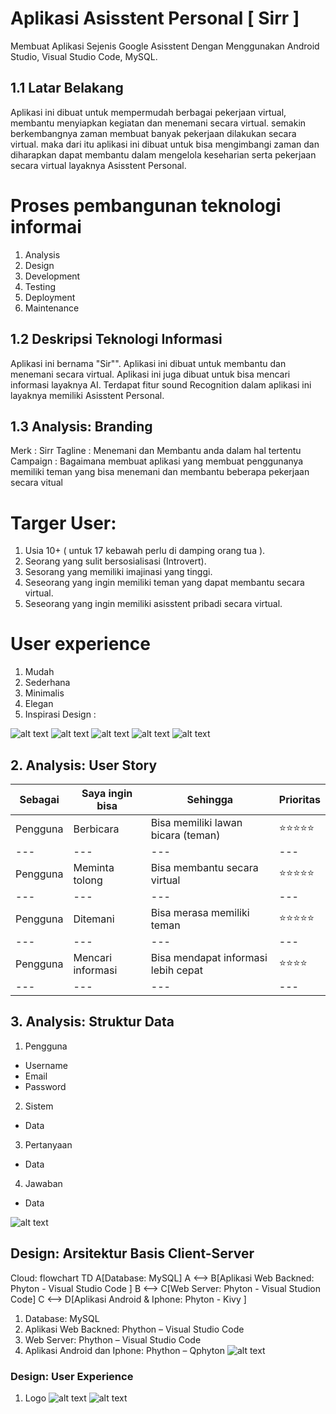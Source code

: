 # Aplikasi Asisstent Personal [ Sirr ]
Membuat Aplikasi Sejenis Google Asisstent Dengan Menggunakan Android Studio, Visual Studio Code, MySQL.

## 1.1 Latar Belakang
Aplikasi ini dibuat untuk mempermudah berbagai pekerjaan virtual, membantu menyiapkan kegiatan dan menemani secara virtual. semakin berkembangnya zaman membuat banyak pekerjaan dilakukan secara virtual. maka dari itu aplikasi ini dibuat untuk bisa mengimbangi zaman dan diharapkan dapat membantu dalam mengelola keseharian serta pekerjaan secara virtual layaknya Asisstent Personal.

# Proses pembangunan teknologi informai 
1.	Analysis
2.	Design
3.	Development
4.	Testing
5.	Deployment
6.	Maintenance

## 1.2 Deskripsi Teknologi Informasi
Aplikasi ini bernama "Sir"". Aplikasi ini dibuat untuk membantu dan menemani secara virtual. Aplikasi ini juga dibuat untuk bisa mencari informasi layaknya AI. Terdapat fitur sound Recognition dalam aplikasi ini layaknya memiliki Asisstent Personal.

## 1.3 Analysis: Branding
Merk : Sirr
Tagline : Menemani dan Membantu anda dalam hal tertentu
Campaign : Bagaimana membuat aplikasi yang membuat penggunanya memiliki teman yang bisa menemani dan membantu beberapa pekerjaan secara vitual

# Targer User:
1.	Usia 10+ ( untuk 17 kebawah perlu di damping orang tua ).
2.	Seorang yang sulit bersosialisasi (Introvert).
3.	Sesorang yang memiliki imajinasi yang tinggi.
4.	Seseorang yang ingin memiliki teman yang dapat membantu secara virtual.
5.	Seseorang yang ingin memiliki asisstent pribadi secara virtual.

# User experience 
1.	Mudah
2.	Sederhana
3.	Minimalis
4.	Elegan
5.	Inspirasi Design :


![alt text](https://github.com/Xion-Enfys/achmad-rdhs/blob/main/design%20-%20inspiration%201.png?raw=true)
![alt text](https://github.com/Xion-Enfys/achmad-rdhs/blob/main/design%20-%20inspiration%202.png?raw=true)
![alt text](https://github.com/Xion-Enfys/achmad-rdhs/blob/main/design%20-%20inspiration%203.png?raw=true)
![alt text](https://github.com/Xion-Enfys/achmad-rdhs/blob/main/design%20-%20inspiration%204.png?raw=true)
![alt text](https://github.com/Xion-Enfys/achmad-rdhs/blob/main/design%20-%20inspiration%205.png?raw=true)

## 2. Analysis: User Story
Sebagai |	Saya ingin bisa |	Sehingga |	Prioritas
---|---|---|---
Pengguna |	Berbicara |	Bisa memiliki lawan bicara (teman)|	⭐⭐⭐⭐⭐
---|---|---|---
Pengguna |	Meminta tolong |	Bisa membantu secara virtual |	⭐⭐⭐⭐⭐
---|---|---|---
Pengguna |	Ditemani |	Bisa merasa memiliki teman	|⭐⭐⭐⭐⭐
---|---|---|---
Pengguna |	Mencari informasi  |	Bisa mendapat informasi lebih cepat	|⭐⭐⭐⭐
---|---|---|---

## 3. Analysis: Struktur Data
1.	Pengguna
-	Username
-	Email
-	Password

2.	Sistem
-	Data 

3. Pertanyaan
- Data

4. Jawaban
- Data

![alt text](https://github.com/Xion-Enfys/achmad-rdhs/blob/main/Design%20-%20Struktur%20Data.png?raw=true)

## Design: Arsitektur Basis Client-Server
Cloud:
flowchart TD
    A[Database: MySQL]
    A <--> B[Aplikasi Web Backned: Phyton - Visual Studio Code ]
   B <--> C[Web Server: Phyton - Visual Studion Code]
   C <--> D[Aplikasi Android & Iphone: Phyton - Kivy ]
1.	Database: MySQL
2.	Aplikasi Web Backned: Phython – Visual Studio Code
3.	Web Server: Phython – Visual Studio Code
4.	Aplikasi Android dan Iphone: Phython – Qphyton
![alt text](https://github.com/Xion-Enfys/achmad-rdhs/blob/main/Design%20-%20Arsitektur%20Basis%20Client%20Server.png?raw=true)

### Design: User Experience
1. Logo
   ![alt text](https://github.com/Xion-Enfys/achmad-rdhs/blob/main/logo%20sirr.png?raw=true)
   ![alt text](https://github.com/Xion-Enfys/achmad-rdhs/blob/main/logo.png?raw=true)
